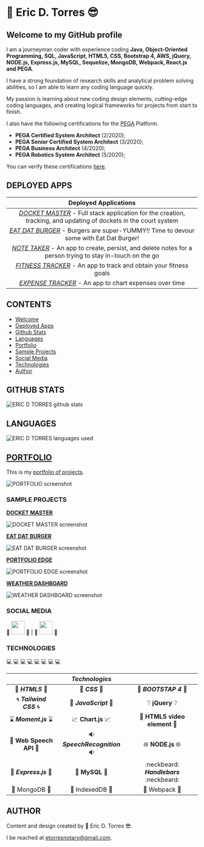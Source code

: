 # :green_heart: **Eric D. Torres** :sunglasses:

## Welcome to my GitHub profile

I am a journeyman coder with experience coding **Java, Object-Oriented Programming, SQL, JavaScript, HTML5, CSS, Bootstrap 4, AWS, jQuery, NODE.js, Express.js, MySQL, Sequelize, MongoDB, Webpack, React.js and PEGA**.

I have a strong foundation of research skills and analytical problem solving abilities, so I am able to learn any coding language quickly.

My passion is learning about new coding design elements, cutting-edge coding languages, and creating logical frameworks for projects from start to finish.

I also have the following certifications for the [PEGA](https://www.pega.com/?&utm_source=google&utm_medium=cpc&utm_campaign=Global_Brand_Exact&utm_term=pega%20systems&gloc=9025148&utm_content=pcrid%7c385502811043%7cpkw%7ckwd-299862464821%7cpmt%7ce%7cpdv%7cc%7c&gclid=Cj0KCQjwpZT5BRCdARIsAGEX0zlwEUJ1pHSIwyw83GZ1JUE6MsvC_rgS5LZ5nMBXMs6UlznUQ6ERP54aAqQ2EALw_wcB&gclsrc=aw.ds) Platform.

- **PEGA Certified System Architect** (2/2020);
- **PEGA Senior Certified System Architect** (3/2020);
- **PEGA Business Architect** (4/2020);
- **PEGA Robotics System Architect** (5/2020);

You can verify these certifications [here](https://academy.pega.com/verify-certification?fname=eric&lname=torres).

## DEPLOYED APPS

|                                                                   **Deployed Applications**                                                                   |
| :-----------------------------------------------------------------------------------------------------------------------------------------------------------: |
|  _[DOCKET MASTER](https://pure-atoll-36836.herokuapp.com/)_ - Full stack application for the creation, tracking, and updating of dockets in the court system  |
|              _[EAT DAT BURGER](https://hidden-garden-02467.herokuapp.com/)_ - Burgers are super-YUMMY!! Time to devour some with Eat Dat Burger!              |
| _[NOTE TAKER](https://whispering-headland-90384.herokuapp.com/)_ - An app to create, persist, and delete notes for a person trying to stay in-touch on the go |
|          _[FITNESS TRACKER](https://boiling-ridge-17711.herokuapp.com/?id=5fadf249008b350017ba41e3)_ - An app to track and obtain your fitness goals          |
|                             _[EXPENSE TRACKER](https://arcane-garden-81125.herokuapp.com/)_ - An app to chart expenses over time                              |

## CONTENTS

- [Welcome](#welcome-to-my-github-profile)
- [Deployed Apps](#deployed-apps)
- [Github Stats](#github-stats)
- [Languages](#languages)
- [Portfolio](#portfolio)
- [Sample Projects](#sample-projects)
- [Social Media](#social-media)
- [Technologies](#technologies)
- [Author](#author)

## GITHUB STATS

![ERIC D TORRES github stats](https://github-readme-stats.vercel.app/api?username=etorres-revature&theme=chartreuse-dark)

## LANGUAGES

![ERIC D TORRES languages used](https://github-readme-stats.vercel.app/api/top-langs?username=etorres-revature&theme=chartreuse-dark)

## [PORTFOLIO](https://etorres-revature.github.io/Responsive_Portfolio/portfolio.html)

This is my [portfolio of projects](https://etorres-revature.github.io/Responsive_Portfolio/portfolio.html).

![PORTFOLIO screenshot](https://user-images.githubusercontent.com/59744847/92795207-d0525000-f375-11ea-92bb-d56d1f33b2bb.png)

### SAMPLE PROJECTS

**[DOCKET MASTER](https://github.com/etorres-revature/Docket_Master)**

![DOCKET MASTER screenshot](https://user-images.githubusercontent.com/59744847/98450958-fc384a80-2106-11eb-88dd-0588c3788dcf.png)

**[EAT DAT BURGER](https://github.com/etorres-revature/Eat_Dat_Burger)**

![EAT DAT BURGER screenshot](https://user-images.githubusercontent.com/59744847/96275976-077cd800-0f98-11eb-9160-f35cba26b0a7.png)

**[PORTFOLIO EDGE](https://github.com/etorres-revature/Lucky_Mountaineers)**

![PORTFOLIO EDGE screenshot](https://user-images.githubusercontent.com/59744847/92795196-ce888c80-f375-11ea-93a2-2e42f5c98013.png)

**[WEATHER DASHBOARD](https://github.com/etorres-revature/Weather_Dashboard)**

![WEATHER DASHBOARD screenshot](https://user-images.githubusercontent.com/59744847/92795201-cf212300-f375-11ea-9e5e-33754bf26fcb.png)

### SOCIAL MEDIA

:tiger: <a href="https://github.com/etorres-revature" alt="Eric D. Torres | GitHub"><img src="https://user-images.githubusercontent.com/59744847/92795129-c29cca80-f375-11ea-9f74-008d87a435f2.png" height="35px" width="35px"/></a> :tiger: | :penguin: <a href="https://www.linkedin.com/in/ericdtorres/" alt="Eric D. Torres | LinkedIn"><img src="https://user-images.githubusercontent.com/59744847/92795155-c7fa1500-f375-11ea-805c-14f3234feef8.png" height="35px" width="35px"/></a> :penguin:

### TECHNOLOGIES

:computer: :computer: :computer: :computer: :computer: :computer: :computer: :computer:

|                                                      |                           _Technologies_                           |                                                           |
| :--------------------------------------------------: | :----------------------------------------------------------------: | :-------------------------------------------------------: |
|              :memo: **_HTML5_** :memo:               |                       :art: **_CSS_** :art:                        |              :shoe: **_BOOTSTAP 4_** :shoe:               |
|        :cyclone: **_Tailwind CSS_** :cyclone:        |               :sparkler: **_JavaScript_** :sparkler:               |        :grey_question: **jQuery** :grey_question:         |
|       :hourglass: **_Moment.js_** :hourglass:        | :chart_with_upwards_trend: **Chart.js** :chart_with_upwards_trend: |   :movie_camera: **HTML5 video element** :movie_camera:   |
| :speech_balloon: **Web Speech API** :speech_balloon: |              :sound: **_SpeechRecognition_** :sound:               | :globe_with_meridians: **NODE.js** :globe_with_meridians: |
|       :satellite: **_Express.js_** :satellite:       |                :card_index: **MySQL** :card_index:                 |         :neckbeard: **_Handlebars_** :neckbeard:          |
|       :japanese_ogre: MongoDB :japanese_ogre:        |                :card_index: IndexedDB :card_index:                 |         :school_satchel: Webpack :school_satchel:         |

## AUTHOR

Content and design created by :green_heart: Eric D. Torres :sunglasses:.

I be reached at etorresnotary@gmail.com.
